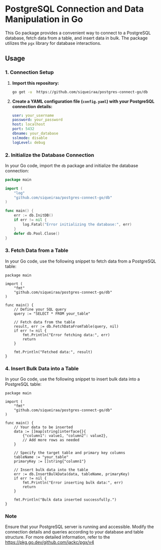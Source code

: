 # PostgreSQL Connection and Data Manipulation in Go

This Go package provides a convenient way to connect to a PostgreSQL database, fetch data from a table, and insert data in bulk. The package utilizes the `pgx` library for database interactions.

## Usage

### 1. Connection Setup

1. **Import this repository:**

    ```bash
    go get -u  https://github.com/siqueiraa/postgres-connect-go/db

2. **Create a YAML configuration file (`config.yaml`) with your PostgreSQL connection details:**

    ```yaml
    user: your_username
    password: your_password
    host: localhost
    port: 5432
    dbname: your_database
    sslmode: disable
    logLevel: debug
    ```

### 2. Initialize the Database Connection

In your Go code, import the `db` package and initialize the database connection:

```go
package main

import (
	"log"
	"github.com/siqueiraa/postgres-connect-go/db"
)

func main() {
	err := db.InitDB()
	if err != nil {
		log.Fatal("Error initializing the database:", err)
	}
	defer db.Pool.Close()
}

```

### 3. Fetch Data from a Table
In your Go code, use the following snippet to fetch data from a PostgreSQL table:

```
package main

import (
	"fmt"
	"github.com/siqueiraa/postgres-connect-go/db"
)

func main() {
    // Define your SQL query
	query := "SELECT * FROM your_table"
    
    // Fetch data from the table
	result, err := db.FetchDataFromTable(query, nil)
	if err != nil {
		fmt.Println("Error fetching data:", err)
		return
	}

	fmt.Println("Fetched data:", result)
}

```

### 4. Insert Bulk Data into a Table
In your Go code, use the following snippet to insert bulk data into a PostgreSQL table:

```
package main

import (
	"fmt"
	"github.com/siqueiraa/postgres-connect-go/db"
)

func main() {
    // Your data to be inserted
	data := []map[string]interface{}{
		{"column1": value1, "column2": value2},
		// Add more rows as needed
	}

    // Specify the target table and primary key columns
	tableName := "your_table"
	primaryKey := []string{"column1"}

    // Insert bulk data into the table
	err := db.InsertBulkData(data, tableName, primaryKey)
	if err != nil {
		fmt.Println("Error inserting bulk data:", err)
		return
	}

	fmt.Println("Bulk data inserted successfully.")
}

```

### Note
Ensure that your PostgreSQL server is running and accessible.
Modify the connection details and queries according to your database and table structure.
For more detailed information, refer to the https://pkg.go.dev/github.com/jackc/pgx/v4
